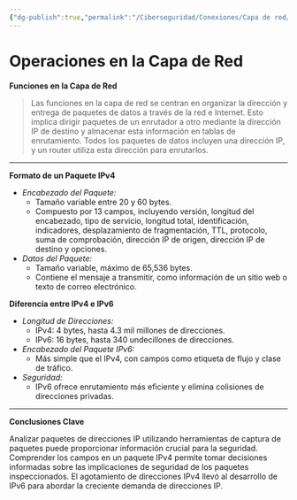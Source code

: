 ```yaml
---
{"dg-publish":true,"permalink":"/Ciberseguridad/Conexiones/Capa de red/"}
---
```


# Operaciones en la Capa de Red

**Funciones en la Capa de Red**

> Las funciones en la capa de red se centran en organizar la dirección y entrega de paquetes de datos a través de la red e Internet. Esto implica dirigir paquetes de un enrutador a otro mediante la dirección IP de destino y almacenar esta información en tablas de enrutamiento. Todos los paquetes de datos incluyen una dirección IP, y un router utiliza esta dirección para enrutarlos.

---

**Formato de un Paquete IPv4**

- *Encabezado del Paquete:*
  - Tamaño variable entre 20 y 60 bytes.
  - Compuesto por 13 campos, incluyendo versión, longitud del encabezado, tipo de servicio, longitud total, identificación, indicadores, desplazamiento de fragmentación, TTL, protocolo, suma de comprobación, dirección IP de origen, dirección IP de destino y opciones.
- *Datos del Paquete:*
  - Tamaño variable, máximo de 65,536 bytes.
  - Contiene el mensaje a transmitir, como información de un sitio web o texto de correo electrónico.

**Diferencia entre IPv4 e IPv6**

- *Longitud de Direcciones:*
  - IPv4: 4 bytes, hasta 4.3 mil millones de direcciones.
  - IPv6: 16 bytes, hasta 340 undecillones de direcciones.
- *Encabezado del Paquete IPv6:*
  - Más simple que el IPv4, con campos como etiqueta de flujo y clase de tráfico.
- *Seguridad:*
  - IPv6 ofrece enrutamiento más eficiente y elimina colisiones de direcciones privadas.

---

**Conclusiones Clave**

Analizar paquetes de direcciones IP utilizando herramientas de captura de paquetes puede proporcionar información crucial para la seguridad. Comprender los campos en un paquete IPv4 permite tomar decisiones informadas sobre las implicaciones de seguridad de los paquetes inspeccionados. El agotamiento de direcciones IPv4 llevó al desarrollo de IPv6 para abordar la creciente demanda de direcciones IP.
